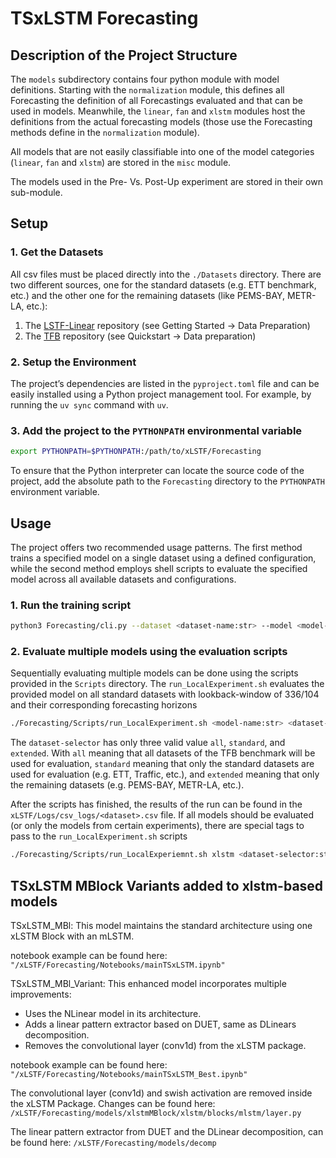 # TSxLSTM Forecasting

## Description of the Project Structure
The `models` subdirectory contains four python module with model definitions. Starting with the `normalization` module,
this defines all Forecasting the definition of all Forecastings evaluated and that can be used in models.
Meanwhile, the `linear`, `fan` and `xlstm` modules host the definitions from the actual forecasting models (those use the Forecasting methods define in the `normalization` module).

All models that are not easily classifiable into one of the model categories (`linear`, `fan` and `xlstm`) are stored in
the `misc` module.

The models used in the Pre- Vs. Post-Up experiment are stored in their own sub-module.


## Setup

### 1. Get the Datasets
All csv files must be placed directly into the `./Datasets` directory.
There are two different sources, one for the standard datasets (e.g. ETT benchmark, etc.) and the other one for the remaining datasets (like PEMS-BAY, METR-LA, etc.):
1. The [LSTF-Linear](https://github.com/cure-lab/LTSF-Linear) repository (see Getting Started -> Data Preparation)
2. The [TFB](https://github.com/decisionintelligence/TFB) repository (see Quickstart -> Data preparation)<br/>

### 2. Setup the Environment
The project’s dependencies are listed in the `pyproject.toml` file and can be easily installed using a Python project management tool. For example, by running the `uv sync` command with `uv`.

### 3. Add the project to the `PYTHONPATH` environmental variable
```bash
export PYTHONPATH=$PYTHONPATH:/path/to/xLSTF/Forecasting
```
To ensure that the Python interpreter can locate the source code of the project, add the absolute path to the `Forecasting` directory to the `PYTHONPATH` environment variable.

## Usage
The project offers two recommended usage patterns. The first method trains a specified model on a single dataset using a defined configuration, while the second method employs shell scripts to evaluate the specified model across all available datasets and configurations.

### 1. Run the training script
```bash
python3 Forecasting/cli.py --dataset <dataset-name:str> --model <model-name:str> --lookback-window <seq_len:int> --forecasting-horizon <pred_len:int>
```

### 2. Evaluate multiple models using the evaluation scripts
Sequentially evaluating multiple models can be done using the scripts provided in the `Scripts` directory.
The `run_LocalExperiment.sh` evaluates the provided model on all standard datasets with lookback-window of 336/104 and their corresponding forecasting horizons
```bash
./Forecasting/Scripts/run_LocalExperiment.sh <model-name:str> <dataset-selector:str>
```
The `dataset-selector` has only three valid value `all`, `standard`, and `extended`. With `all` meaning that all datasets of the TFB benchmark will be used for evaluation, `standard` meaning that only the standard datasets are used for evaluation (e.g. ETT, Traffic, etc.), and `extended` meaning that only the remaining datasets (e.g. PEMS-BAY, METR-LA, etc.).<br/>

After the scripts has finished, the results of the run can be found in the `xLSTF/Logs/csv_logs/<dataset>.csv` file.
If all models should be evaluated (or only the models from certain experiments), there are special tags to pass to the `run_LocalExperiment.sh` scripts
```bash
./Forecasting/Scripts/run_LocalExperiemnt.sh xlstm <dataset-selector:str> # this evaluates all xlstm-based models
```

## TSxLSTM MBlock Variants added to xlstm-based models

TSxLSTM\_MBl: This model maintains the standard architecture using one xLSTM Block with an mLSTM.

notebook example can be found here:
``
"/xLSTF/Forecasting/Notebooks/mainTSxLSTM.ipynb"
``

TSxLSTM\_MBl\_Variant: This enhanced model incorporates multiple improvements:
  - Uses the NLinear model in its architecture.
  - Adds a linear pattern extractor based on DUET, same as DLinears decomposition.
  - Removes the convolutional layer (conv1d) from the xLSTM package.
  
notebook example can be found here:
``
"/xLSTF/Forecasting/Notebooks/mainTSxLSTM_Best.ipynb"
``

The convolutional layer (conv1d) and swish activation are removed inside the xLSTM Package. Changes can be found here:
``
/xLSTF/Forecasting/models/xlstmMBlock/xlstm/blocks/mlstm/layer.py
``

The linear pattern extractor from DUET and the DLinear decomposition, can be found here:
``
/xLSTF/Forecasting/models/decomp
``